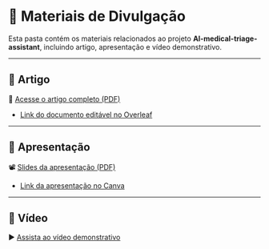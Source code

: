 # 📁 Materiais de Divulgação

Esta pasta contém os materiais relacionados ao projeto **AI-medical-triage-assistant**, incluindo artigo, apresentação e vídeo demonstrativo.

---

## 📄 Artigo

📝 [Acesse o artigo completo (PDF)](./Triagem_Medica_ChatBot.pdf)

* [Link do documento editável no Overleaf](https://www.overleaf.com/5475618921jxzkkhtdfjxk#7a7e4e)

---

## 🎤 Apresentação

📽️ [Slides da apresentação (PDF)](./TrabalhoPraticoApresentacao.pdf)

* [Link da apresentação no Canva](https://www.canva.com/design/DAGpHAY8ah0/IF2YxhLtS4zyd0p6i54upg/edit?utm_content=DAGpHAY8ah0&utm_campaign=designshare&utm_medium=link2&utm_source=sharebutton)

---

## 🎥 Vídeo

▶️ [Assista ao vídeo demonstrativo](./VideoApresentacaoChatBot.mp4)

